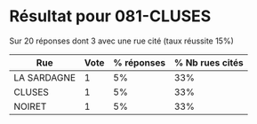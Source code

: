 # Résultat pour 081-CLUSES

Sur 20 réponses dont 3 avec une rue cité (taux réussite 15%)

| Rue | Vote | % réponses | % Nb rues cités|
|-----|------|------------|----------------|
| LA SARDAGNE | 1 | 5% | 33%|
| CLUSES | 1 | 5% | 33%|
| NOIRET | 1 | 5% | 33%|
